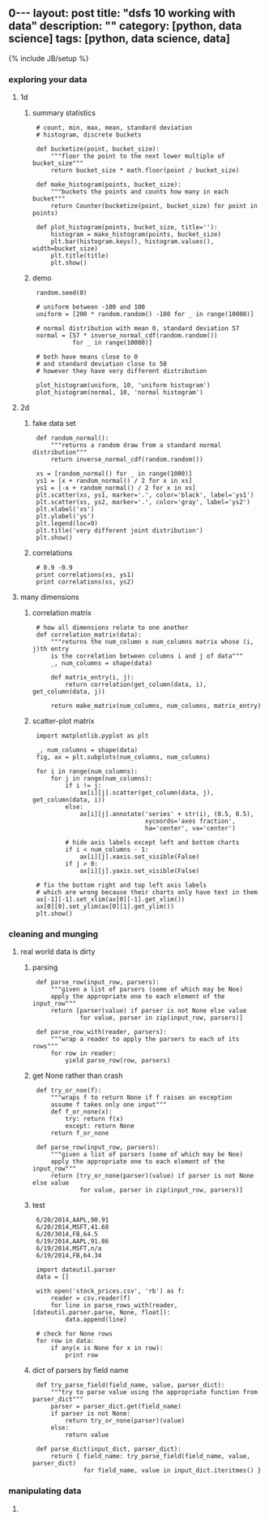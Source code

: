 0---
layout: post
title: "dsfs 10 working with data"
description: ""
category: [python, data science]
tags: [python, data science, data]
---
{% include JB/setup %}


### exploring your data

1. 1d

    1. summary statistics

            # count, min, max, mean, standard deviation
            # histogram, discrete buckets

            def bucketize(point, bucket_size):
                """floor the point to the next lower multiple of bucket_size"""
                return bucket_size * math.floor(point / bucket_size)

            def make_histogram(points, bucket_size):
                """buckets the points and counts how many in each bucket"""
                return Counter(bucketize(point, bucket_size) for point in points)

            def plot_histogram(points, bucket_size, title=''):
                histogram = make_histogram(points, bucket_size)
                plt.bar(histogram.keys(), histogram.values(), width=bucket_size)
                plt.title(title)
                plt.show()

    1. demo

            random.seed(0)

            # uniform between -100 and 100
            uniform = [200 * random.random() -100 for _ in range(10000)]

            # normal distribution with mean 0, standard deviation 57
            normal = [57 * inverse_normal_cdf(random.random())
                      for _ in range(10000)]

            # both have means close to 0
            # and standard deviation close to 58
            # however they have very different distribution

            plot_histogram(uniform, 10, 'uniform histogram')
            plot_histogram(normal, 10, 'normal histogram')

1. 2d

    1. fake data set

            def random_normal():
                """returns a random draw from a standard normal distribution"""
                return inverse_normal_cdf(random.random())

            xs = [random_normal() for _ in range(1000)]
            ys1 = [x + random_normal() / 2 for x in xs]
            ys1 = [-x + random_normal() / 2 for x in xs]
            plt.scatter(xs, ys1, marker='.', color='black', label='ys1')
            plt.scatter(xs, ys2, marker='.', color='gray', label='ys2')
            plt.xlabel('xs')
            plt.ylabel('ys')
            plt.legend(loc=9)
            plt.title('very different joint distribution')
            plt.show()

    1. correlations

            # 0.9 -0.9
            print correlations(xs, ys1)
            print correlations(xs, ys2)

1. many dimensions

    1. correlation matrix

            # how all dimensions relate to one another
            def correlation_matrix(data):
                """returns the num_column x num_columns matrix whose (i, j)th entry
                is the correlation between columns i and j of data"""
                _, num_columns = shape(data)

                def matrix_entry(i, j):
                    return correlation(get_column(data, i), get_column(data, j))

                return make_matrix(num_columns, num_columns, matrix_entry)

    1. scatter-plot matrix

            import matplotlib.pyplot as plt

            _, num_columns = shape(data)
            fig, ax = plt.subplots(num_columns, num_columns)

            for i in range(num_columns):
                for j in range(num_columns):
                    if i != j:
                        ax[i][j].scatter(get_column(data, j), get_column(data, i))
                    else:
                        ax[i][j].annotate('series' + str(i), (0.5, 0.5),
                                          xycoords='axes fraction',
                                          ha='center', va='center')

                    # hide axis labels except left and bottom charts
                    if i < num_columns - 1:
                        ax[i][j].xaxis.set_visible(False)
                    if j > 0:
                        ax[i][j].yaxis.set_visible(False)

            # fix the bottom right and top left axis labels
            # which are wrong because their charts only have text in them
            ax[-1][-1].set_xlim(ax[0][-1].get_xlim())
            ax[0][0].set_ylim(ax[0][1].get_ylim())
            plt.show()

### cleaning and munging

1. real world data is dirty

    1. parsing

            def parse_row(input_row, parsers):
                """given a list of parsers (some of which may be Noe)
                apply the appropriate one to each element of the input_row"""
                return [parser(value) if parser is not None else value
                        for value, parser in zip(input_row, parsers)]

            def parse_row_with(reader, parsers):
                """wrap a reader to apply the parsers to each of its rows"""
                for row in reader:
                    yield parse_row(row, parsers)

    1. get None rather than crash

            def try_or_noe(f):
                """wraps f to return None if f raises an exception
                assume f takes only one input"""
                def f_or_none(x):
                    try: return f(x)
                    except: return None
                return f_or_none

            def parse_row(input_row, parsers):
                """given a list of parsers (some of which may be Noe)
                apply the appropriate one to each element of the input_row"""
                return [try_or_none(parser)(value) if parser is not None else value
                        for value, parser in zip(input_row, parsers)]

    1. test

            6/20/2014,AAPL,90.91
            6/20/2014,MSFT,41.68
            6/20/3014,FB,64.5
            6/19/2014,AAPL,91.86
            6/19/2014,MSFT,n/a
            6/19/2014,FB,64.34

            import dateutil.parser
            data = []

            with open('stock_prices.csv', 'rb') as f:
                reader = csv.reader(f)
                for line in parse_rows_with(reader, [dateutil.parser.parse, None, float]):
                    data.append(line)

            # check for None rows
            for row in data:
                if any(x is None for x in row):
                    print row

    1. dict of parsers by field name

            def try_parse_field(field_name, value, parser_dict):
                """try to parse value using the appropriate function from parser_dict"""
                parser = parser_dict.get(field_name)
                if parser is not None:
                    return try_or_none(parser)(value)
                else:
                    return value

            def parse_dict(input_dict, parser_dict):
                return { field_name: try_parse_field(field_name, value, parser_dict)
                         for field_name, value in input_dict.iteritmes() }

### manipulating data

1. 